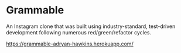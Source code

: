 # Grammable 

An Instagram clone that was built using industry-standard, test-driven
development following numerous red/green/refactor cycles.

https://grammable-adryan-hawkins.herokuapp.com/

